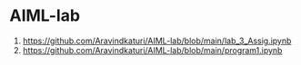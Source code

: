 # AIML-lab
1) https://github.com/Aravindkaturi/AIML-lab/blob/main/lab_3_Assig.ipynb
2) https://github.com/Aravindkaturi/AIML-lab/blob/main/program1.ipynb
